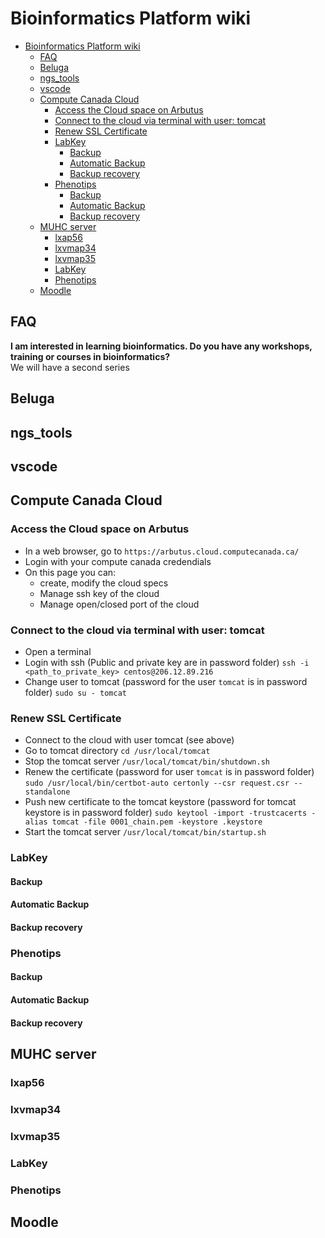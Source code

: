 # Bioinformatics Platform wiki
- [Bioinformatics Platform wiki](#bioinformatics-platform-wiki)
  - [FAQ](#faq)
  - [Beluga](#beluga)
  - [ngs_tools](#ngstools)
  - [vscode](#vscode)
  - [Compute Canada Cloud](#compute-canada-cloud)
    - [Access the Cloud space on Arbutus](#access-the-cloud-space-on-arbutus)
    - [Connect to the cloud via terminal with user: tomcat](#connect-to-the-cloud-via-terminal-with-user-tomcat)
    - [Renew SSL Certificate](#renew-ssl-certificate)
    - [LabKey](#labkey)
      - [Backup](#backup)
      - [Automatic Backup](#automatic-backup)
      - [Backup recovery](#backup-recovery)
    - [Phenotips](#phenotips)
      - [Backup](#backup-1)
      - [Automatic Backup](#automatic-backup-1)
      - [Backup recovery](#backup-recovery-1)
  - [MUHC server](#muhc-server)
    - [lxap56](#lxap56)
    - [lxvmap34](#lxvmap34)
    - [lxvmap35](#lxvmap35)
    - [LabKey](#labkey-1)
    - [Phenotips](#phenotips-1)
  - [Moodle](#moodle)
## FAQ

**I am interested in learning bioinformatics. Do you have any workshops, training or courses in bioinformatics?**  
We will have a second series

## Beluga

## ngs_tools

## vscode

## Compute Canada Cloud

### Access the Cloud space on Arbutus

- In a web browser, go to `https://arbutus.cloud.computecanada.ca/`
- Login with your compute canada credendials
- On this page you can:
  -  create, modify the cloud specs
  -  Manage ssh key of the cloud
  -  Manage open/closed port of the cloud

### Connect to the cloud via terminal with user: tomcat

- Open a terminal
- Login with ssh (Public and private key are in password folder)
`ssh -i <path_to_private_key> centos@206.12.89.216`
- Change user to tomcat (password for the user `tomcat` is in password folder)
`sudo su - tomcat`

### Renew SSL Certificate

- Connect to the cloud with user tomcat (see above)
- Go to tomcat directory
`cd /usr/local/tomcat`
- Stop the tomcat server
`/usr/local/tomcat/bin/shutdown.sh`
- Renew the certificate (password for user `tomcat` is in password folder)
`sudo /usr/local/bin/certbot-auto certonly --csr request.csr --standalone`
- Push new certificate to the tomcat keystore (password for tomcat keystore is in password folder)
`sudo keytool -import -trustcacerts -alias tomcat -file 0001_chain.pem -keystore .keystore`
- Start the tomcat server
`/usr/local/tomcat/bin/startup.sh`

### LabKey

#### Backup

#### Automatic Backup

#### Backup recovery

### Phenotips

#### Backup

#### Automatic Backup

#### Backup recovery

## MUHC server

### lxap56

### lxvmap34

### lxvmap35

### LabKey

### Phenotips

## Moodle
